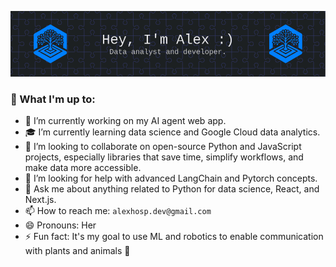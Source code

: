 ![Banner Image](https://github.com/alexhosp/alexhosp/blob/main/banner-image.png)

### 🤙 What I'm up to: 

- 🔭 I’m currently working on my AI agent web app.
- 🎓 I’m currently learning data science and Google Cloud data analytics.
- 👭 I’m looking to collaborate on open-source Python and JavaScript projects, especially libraries that save time, simplify workflows, and make data more accessible.
- 🤔 I’m looking for help with advanced LangChain and Pytorch concepts.
- 💬 Ask me about anything related to Python for data science, React, and Next.js.
- 📫 How to reach me: `alexhosp.dev@gmail.com`
- 😄 Pronouns: Her
- ⚡ Fun fact: It's my goal to use ML and robotics to enable communication with plants and animals 🌱
